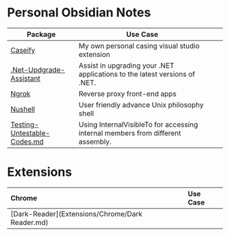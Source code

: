 # Personal Obsidian Notes

| Package                                                             | Use Case                                                                        |     |     |
| ------------------------------------------------------------------- | ------------------------------------------------------------------------------- | --- | --- |
| [Caseify](Back-end/Caseify.md)                                      | My own personal casing visual studio extension                                  |     |     |
| [.Net-Updgrade-Assistant](Back-end/NET-Upgrade-Assistant.md)        | Assist in upgrading your .NET applications to the latest versions of .NET.      |     |     |
| [Ngrok](Front-end/Ngrok.md)                                         | Reverse proxy front-end apps                                                    |     |     |
| [Nushell](Front-end/Nushell.md)                                     | User friendly advance Unix philosophy shell                                     |     |     |
| [Testing-Untestable-Codes.md](Back-end/Testing-Untestable-Codes.md) | Using InternalVisibleTo for accessing internal members from different assembly. |     |     |

# Extensions


| Chrome                                          | Use Case |
| :---------------------------------------------- | :------- |
| [Dark-Reader](Extensions/Chrome/Dark Reader.md) |          |
